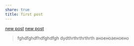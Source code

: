 ```yaml
---
share: true
title: first post
---
```

 

[new post](./post-G2.md)
[new post](./post-G2.md)


 


>fghdfghdfhdfghdfgh
>dydthrthrthrthrth
>аноеноаеноено
